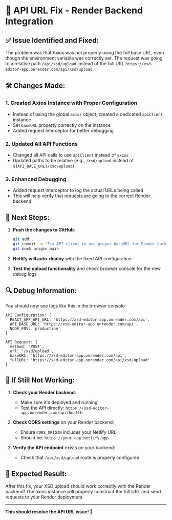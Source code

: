 # 🔧 API URL Fix - Render Backend Integration

## ✅ Issue Identified and Fixed:

The problem was that Axios was not properly using the full base URL, even though the environment variable was correctly set. The request was going to a relative path `/api/xsd/upload` instead of the full URL `https://xsd-editor-app.onrender.com/api/xsd/upload`.

## 🛠️ Changes Made:

### 1. **Created Axios Instance with Proper Configuration**
- Instead of using the global `axios` object, created a dedicated `apiClient` instance
- Set `baseURL` property correctly on the instance
- Added request interceptor for better debugging

### 2. **Updated All API Functions**
- Changed all API calls to use `apiClient` instead of `axios`
- Updated paths to be relative (e.g., `/xsd/upload` instead of `${API_BASE_URL}/xsd/upload`)

### 3. **Enhanced Debugging**
- Added request interceptor to log the actual URLs being called
- This will help verify that requests are going to the correct Render backend

## 🚀 Next Steps:

1. **Push the changes to GitHub**:
   ```bash
   git add .
   git commit -m "Fix API client to use proper baseURL for Render backend"
   git push origin main
   ```

2. **Netlify will auto-deploy** with the fixed API configuration

3. **Test the upload functionality** and check browser console for the new debug logs

## 🔍 Debug Information:

You should now see logs like this in the browser console:
```
API Configuration: {
  REACT_APP_API_URL: 'https://xsd-editor-app.onrender.com/api',
  API_BASE_URL: 'https://xsd-editor-app.onrender.com/api',
  NODE_ENV: 'production'
}

API Request: {
  method: 'POST',
  url: '/xsd/upload',
  baseURL: 'https://xsd-editor-app.onrender.com/api',
  fullURL: 'https://xsd-editor-app.onrender.com/api/xsd/upload'
}
```

## 🚨 If Still Not Working:

1. **Check your Render backend**:
   - Make sure it's deployed and running
   - Test the API directly: `https://xsd-editor-app.onrender.com/api/health`

2. **Check CORS settings** on your Render backend:
   - Ensure `CORS_ORIGIN` includes your Netlify URL
   - Should be: `https://your-app.netlify.app`

3. **Verify the API endpoint** exists on your backend:
   - Check that `/api/xsd/upload` route is properly configured

## 🎯 Expected Result:

After this fix, your XSD upload should work correctly with the Render backend! The axios instance will properly construct the full URL and send requests to your Render deployment.

---
**This should resolve the API URL issue! 🚀**
